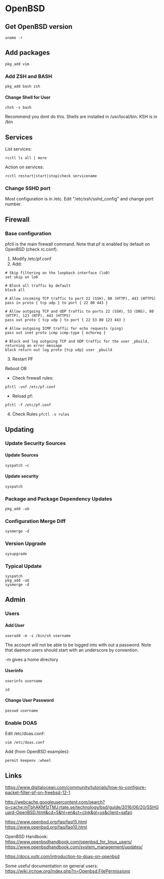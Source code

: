 # OpenBSD

## Get OpenBSD version

```
uname -r
```

## Add packages 
`pkg_add vim`

### Add ZSH and BASH
`pkg_add bash zsh`

#### Change Shell for User
```chsh -s bash```

Recommend you dont do this. Shells are installed in /usr/local/bin. KSH is in /bin

## Services

List services:
```
rcctl ls all | more
```

Action on services:
```
rcctl restart|start|stop|check servicename
```

### Change SSHD port

Most configuration is in /etc. Edit "/etc/ssh/sshd_config" and change port number.

## Firewall 

### Base configuration

pfctl is the main firewall command. Note that pf is enabled by default on OpenBSD (check rc.conf).

1. Modify /etc/pf.conf 
2. Add: 
```
# Skip filtering on the loopback interface (lo0)
set skip on lo0
 
# Block all traffic by default
block all
 
# Allow incoming TCP traffic to port 22 (SSH), 80 (HTTP), 443 (HTTPS)
pass in proto { tcp udp } to port { 22 80 443 }

# Allow outgoing TCP and UDP traffic to ports 22 (SSH), 53 (DNS), 80 (HTTP), 123 (NTP), 443 (HTTPS)
pass out proto { tcp udp } to port { 22 53 80 123 443 }
 
# Allow outgoing ICMP traffic for echo requests (ping)
pass out inet proto icmp icmp-type { echoreq }
 
# Block and log outgoing TCP and UDP traffic for the user _pbuild, returning an error message
block return out log proto {tcp udp} user _pbuild
```

3. Restart PF

Reboot
OR

- Check firewall rules:
```
pfctl -vnf /etc/pf.conf
```

- Reload pf:
```
pfctl -f /etc/pf.conf
```

4. Check Rules 
```pfctl -s rules```
 
## Updating 

### Update Security Sources

#### Update Sources 
`syspatch –c`

#### Update security
`syspatch`

### Package and Package Dependency Updates
`pkg_add -uU`

### Configuration Merge Diff
`sysmerge -d`

### Version Upgrade
`sysupgrade`

### Typical Update
```
syspatch
pkg_add -uU
sysmerge -d
```

## Admin

### Users

#### Add User

```useradd -m -s /bin/sh username```

The account will not be able to be logged into with out a password. Note that daemon users should start with an underscore by convention.

-m gives a home directory

#### Userinfo

`userinfo username`

`id`

#### Change User Password
```passwd username```

### Enable DOAS

Edit /etc/doas.conf:

```
vim /etc/doas.conf
```

Add (from OpenBSD examples):

```
permit keepenv :wheel
```

## Links

https://www.digitalocean.com/community/tutorials/how-to-configure-packet-filter-pf-on-freebsd-12-1

http://webcache.googleusercontent.com/search?q=cache:mTbhAKM1zTMJ:rtate.se/technology/bsd/guide/2016/06/20/SSHGuard-OpenBSD.html&cd=5&hl=en&ct=clnk&gl=us&client=safari

https://www.openbsd.org/faq/faq15.html
https://www.openbsd.org/faq/faq10.html

OpenBSD Handbook:
https://www.openbsdhandbook.com/openbsd_for_linux_users/
https://www.openbsdhandbook.com/system_management/updates/

https://docs.vultr.com/introduction-to-doas-on-openbsd

Some useful documentation on general users:
https://wiki.ircnow.org/index.php?n=Openbsd.FilePermissions

